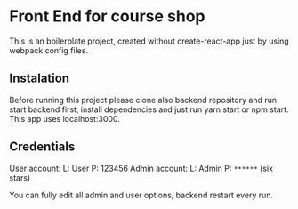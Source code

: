 # Front End for course shop

This is an boilerplate project, created without create-react-app just by using webpack config files.

## Instalation

Before running this project please clone also backend repository and run start backend first, install dependencies and just run yarn start or npm start.
This app uses localhost:3000.

## Credentials

User account:
    L: User
    P: 123456
Admin account:
    L: Admin
    P: `******` (six stars)

You can fully edit all admin and user options, backend restart every run.
